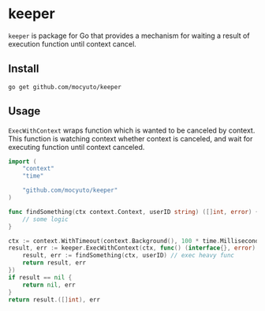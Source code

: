 # keeper

`keeper` is package for Go that provides a mechanism for waiting a result of execution function until context cancel.

## Install

```
go get github.com/mocyuto/keeper
```

## Usage

`ExecWithContext` wraps function which is wanted to be canceled by context. 
This function is watching context whether context is canceled, 
and wait for executing function until context canceled. 

```go
import (
    "context"
    "time"

    "github.com/mocyuto/keeper"
)

func findSomething(ctx context.Context, userID string) ([]int, error) {
    // some logic    	
}

ctx := context.WithTimeout(context.Background(), 100 * time.Millisecond)
result, err := keeper.ExecWithContext(ctx, func() (interface{}, error) {
    result, err := findSomething(ctx, userID) // exec heavy func
    return result, err
})
if result == nil {
    return nil, err
}
return result.([]int), err
```
